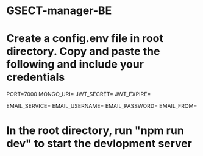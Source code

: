 # GSECT-manager-BE

# Create a config.env file in root directory. Copy and paste the following and include your credentials

PORT=7000
MONGO_URI=
JWT_SECRET=
JWT_EXPIRE=

EMAIL_SERVICE=
EMAIL_USERNAME=
EMAIL_PASSWORD=
EMAIL_FROM=

# In the root directory, run "npm run dev" to start the devlopment server
